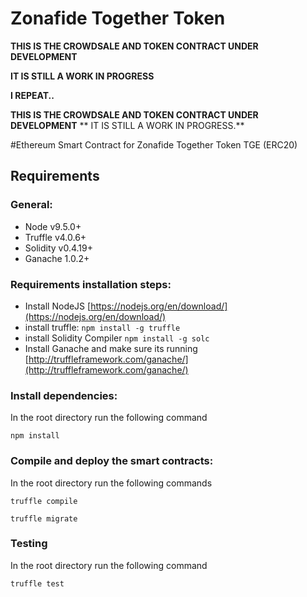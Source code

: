 # Zonafide Together Token

**THIS IS THE CROWDSALE AND TOKEN CONTRACT UNDER DEVELOPMENT**

**IT IS STILL A WORK IN PROGRESS**

**I REPEAT..**

**THIS IS THE CROWDSALE AND TOKEN CONTRACT UNDER DEVELOPMENT**
** IT IS STILL A WORK IN PROGRESS.**

#Ethereum Smart Contract for Zonafide Together Token TGE (ERC20)

## Requirements

### General:

* Node v9.5.0+
* Truffle v4.0.6+
* Solidity v0.4.19+
* Ganache 1.0.2+

### Requirements installation steps:

* Install NodeJS [https://nodejs.org/en/download/](https://nodejs.org/en/download/)
* install truffle: ```npm install -g truffle``` 
* install Solidity Compiler ```npm install -g solc```
* Install Ganache and make sure its running [http://truffleframework.com/ganache/](http://truffleframework.com/ganache/)

### Install dependencies:

In the root directory run the following command

```npm install```

### Compile and deploy the smart contracts:

In the root directory run the following commands

```truffle compile```

```truffle migrate```


### Testing

In the root directory run the following command

```truffle test```

